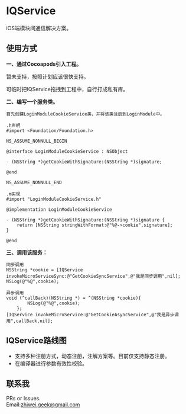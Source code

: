 # IQService
iOS端模块间通信解决方案。

## 使用方式  
**一、通过Cocoapods引入工程。**  

暂未支持，按照计划应该很快支持。  

可临时把IQService拖拽到工程中，自行打成私有库。  

**二、编写一个服务类。**

```
首先创建LoginModuleCookieService类，并将该类注册到LoginModule中。

```
```
.h声明
#import <Foundation/Foundation.h>

NS_ASSUME_NONNULL_BEGIN

@interface LoginModuleCookieService : NSObject

- (NSString *)getCookieWithSignature:(NSString *)signature;

@end

NS_ASSUME_NONNULL_END
```

```
.m实现
#import "LoginModuleCookieService.h"

@implementation LoginModuleCookieService

- (NSString *)getCookieWithSignature:(NSString *)signature {
    return [NSString stringWithFormat:@"%@->cookie",signature];
}

@end
```

**三、调用该服务：** 

```
同步调用
NSString *cookie = [IQService invokeMicroServiceSync:@"GetCookieSyncService",@"我是同步调用",nil];
NSLog(@"%@",cookie);
```

```
异步调用
void (^callBack)(NSString *) = ^(NSString *cookie){
        NSLog(@"%@",cookie);
    };
[IQService invokeMicroService:@"GetCookieAsyncService",@"我是异步调用",callBack,nil];
```

## IQService路线图

* 支持多种注册方式，动态注册，注解方案等。目前仅支持静态注册。
* 在编译器进行参数有效性校验。

## 联系我
PRs or Issues.  
Email:[zhiwei.geek@gmail.com](mailto:zhiwei.geek@gmail.com)

